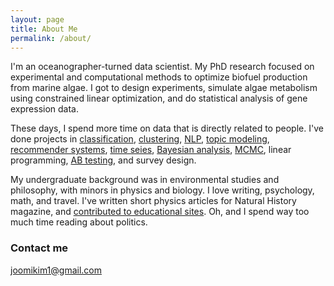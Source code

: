 ```yaml
---
layout: page
title: About Me
permalink: /about/
---
```


I'm an oceanographer-turned data scientist. My PhD research focused on experimental and computational methods to optimize biofuel production from marine algae. I got to design experiments, simulate algae metabolism using constrained linear optimization, and do statistical analysis of gene expression data. 

These days, I spend more time on data that is directly related to people. I've done projects in [classification](https://github.com/JoomiK/PredictingWaterPumps/blob/master/WaterPumps.ipynb), [clustering](https://github.com/JoomiK/WineDrinkers/blob/master/winedrinkers/WineDrinkers.ipynb), [NLP](https://github.com/JoomiK/Trump_Clinton_Tweets/blob/master/Trump_Clinton_tweets.ipynb), [topic modeling](http://partypoll.co/topics), [recommender systems](https://github.com/JoomiK/WineDrinkers/blob/master/winedrinkers/WineDrinkers2.ipynb), [time seies](https://github.com/JoomiK/RobberiesTimeSeries/blob/master/BostonRobberies.ipynb), [Bayesian analysis](https://github.com/JoomiK/AB-testing-teaching-methods/blob/master/AB_Testing_teaching_methods.ipynb), [MCMC](https://github.com/JoomiK/AB-testing-teaching-methods/blob/master/AB_Testing_teaching_methods.ipynb), linear programming, [AB testing](https://github.com/JoomiK/AB-testing-teaching-methods/blob/master/AB_Testing_teaching_methods.ipynb), and survey design.


My undergraduate background was in environmental studies and philosophy, with minors in physics and biology. I love writing, psychology, math, and travel.  I've written short physics articles for Natural History magazine, and [contributed to educational sites](https://ivyed.net/engaging-girls-in-stem/). Oh, and I spend way too much time reading about politics. 


### Contact me
[joomikim1@gmail.com](mailto:joomikim1@gmail.com)
